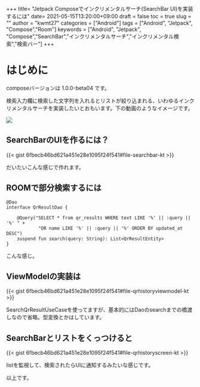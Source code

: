 
+++
title= "Jetpack Composeでインクリメンタルサーチ(SearchBar UI)を実装するには"
date= 2021-05-15T13:20:00+09:00
draft = false
toc = true
slug = ""
author = "kwmt27"
categories = ["Android"]
tags = ["Android", "Jetpack", "Compose","Room"]
keywords = ["Android", "Jetpack", "Compose","SearchBar","インクリメンタルサーチ","インクリメンタル検索","検索バー"]
+++

# はじめに

composeバージョンは 1.0.0-beta04 です。

検索入力欄に検索した文字列を入れるとリストが絞り込まれる、いわゆるインクリメンタルサーチを実装したいとおもいます。下の動画のようなイメージです。

<img src="/images/2021/05/jetpack-compose-searchbar/qr_searchbar.gif" />


## SearchBarのUIを作るには？

{{< gist 6fbecb46bd621a451e28e1095f24f541#file-searchbar-kt >}}

だいたいこんな感じで作れます。

## ROOMで部分検索するには

```
@Dao
interface QrResultDao {

    @Query("SELECT * from qr_results WHERE text LIKE '%' || :query || '%' " +
            "OR name LIKE '%' || :query || '%' ORDER BY updated_at DESC")
    suspend fun search(query: String): List<QrResultEntity>
}
```


こんな感じ。


## ViewModelの実装は

{{< gist 6fbecb46bd621a451e28e1095f24f541#file-qrhistoryviewmodel-kt >}}

SearchQrResultUseCaseを使ってますが、基本的にはDaoのsearchまでの橋渡しなので省略。型変換とかはしています。

## SearchBarとリストをくっつけると

{{< gist 6fbecb46bd621a451e28e1095f24f541#file-qrhistoryscreen-kt >}}


listを監視して、検索されたらUIに通知するみたいな感じです。

以上です。